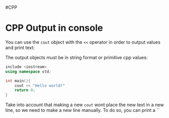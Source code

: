 #CPP 

# CPP Output in console

You can use the `cout` object with the `<<` operator in order to output values and print text: 

The output objects must be in string format or primitive cpp values: 

```cpp
include <iostream>
using namespace std; 

int main(){
	cout << "Hello world!"
	return 0; 
}
```

Take into account that making a new `cout` wont place the new text in a new line, so we need to make a new line manually. 
To do so, you can print a `` 
